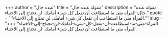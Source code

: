 +++
author = "عبده خال"
title = "مقولة عبده خال"
description = "مقولة عبده خال: المرأة متى ما استطاعت أن تفعل كل شيء أمامك، لن تحتاج إلى الاختباء."
quote = '''المرأة متى ما استطاعت أن تفعل كل شيء أمامك، لن تحتاج إلى الاختباء.''' 
slug = "المرأة-متى-ما-استطاعت-أن-تفعل-كل-شيء-أمامك-لن-تحتاج-إلى-الاختباء"
+++
المرأة متى ما استطاعت أن تفعل كل شيء أمامك، لن تحتاج إلى الاختباء.
